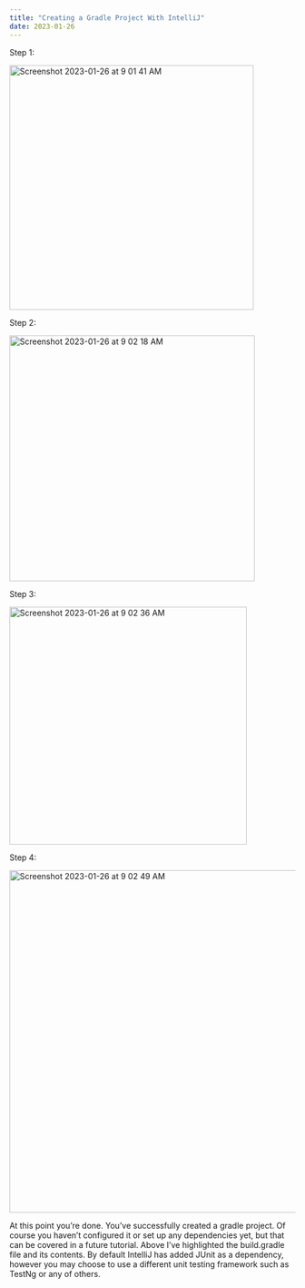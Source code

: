 ```yaml
---
title: "Creating a Gradle Project With IntelliJ"
date: 2023-01-26
---
```



Step 1:

<img width="430" alt="Screenshot 2023-01-26 at 9 01 41 AM" src="https://user-images.githubusercontent.com/76220477/214855110-a8066917-7320-4606-a5db-6aa387b82ee2.png">

Step 2:

<img width="432" alt="Screenshot 2023-01-26 at 9 02 18 AM" src="https://user-images.githubusercontent.com/76220477/214855335-7cec194f-1e77-4b20-9002-bfd52df8d280.png">





Step 3:

<img width="418" alt="Screenshot 2023-01-26 at 9 02 36 AM" src="https://user-images.githubusercontent.com/76220477/214855353-b6a3d716-bd32-43a8-add7-9b6aa1d3bd8b.png">

Step 4:

<img width="602" alt="Screenshot 2023-01-26 at 9 02 49 AM" src="https://user-images.githubusercontent.com/76220477/214855371-e4b6213d-43ff-4875-80f1-45edd58912fe.png">

At this point you’re done. You’ve successfully created a gradle project. Of course you haven’t configured it or set up any dependencies yet, but that can be covered in a future tutorial. Above I’ve highlighted the build.gradle file and its contents. By default IntelliJ has added JUnit as a dependency, however you may choose to use a different unit testing framework such as TestNg or any of others.
